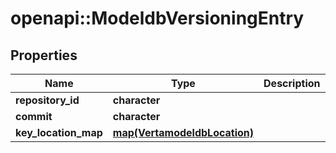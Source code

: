 # openapi::ModeldbVersioningEntry


## Properties
Name | Type | Description | Notes
------------ | ------------- | ------------- | -------------
**repository_id** | **character** |  | [optional] 
**commit** | **character** |  | [optional] 
**key_location_map** | [**map(VertamodeldbLocation)**](vertamodeldbLocation.md) |  | [optional] 


